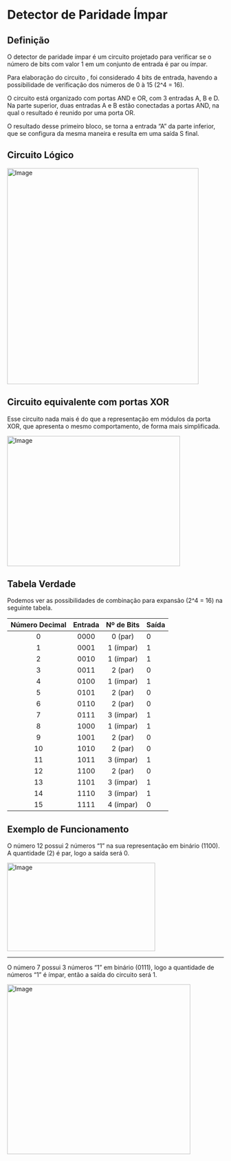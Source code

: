# Detector de Paridade Ímpar

## Definição

O detector de paridade ímpar é um circuito projetado para verificar se o número de bits com valor 1 em um conjunto de entrada é par ou ímpar.

Para elaboração do circuito , foi considerado 4 bits de entrada, havendo a possibilidade de verificação dos números de 0 à 15 (2^4 = 16).  

O circuito está organizado com portas AND e OR, com 3 entradas A, B e D. Na parte superior, duas entradas A e B estão conectadas a portas AND, na qual o resultado é reunido por uma porta OR.  

O resultado desse primeiro bloco, se torna a entrada “A” da parte inferior, que se configura da mesma maneira e resulta em uma saída S final.

## Circuito Lógico

<img width="445" height="501" alt="Image" src="https://github.com/user-attachments/assets/559dff36-4085-45b2-9705-357b06d2058c" />

## Circuito equivalente com portas XOR

Esse circuito nada mais é do que a representação em módulos da porta XOR, que apresenta o mesmo comportamento, de forma mais simplificada.

<img width="402" height="302" alt="Image" src="https://github.com/user-attachments/assets/0ab47aee-cea0-450e-b2d2-04416e0deeee" />

## Tabela Verdade

Podemos ver as possibilidades de combinação para expansão (2^4 = 16) na seguinte tabela.

| Número Decimal |    Entrada   |  Nº de Bits  |   Saída   | 
|:--------------:|:------------:|:------------:|:----------|
|        0       |     0000     |    0 (par)   |     0     | 
|        1       |     0001     |   1 (ímpar)  |     1     |
|        2       |     0010     |   1 (ímpar)  |     1     |
|        3       |     0011     |    2 (par)   |     0     |
|        4       |     0100     |   1 (ímpar)  |     1     |
|        5       |     0101     |    2 (par)   |     0     |
|        6       |     0110     |    2 (par)   |     0     |
|        7       |     0111     |   3 (ímpar)  |     1     |
|        8       |     1000     |   1 (ímpar)  |     1     |
|        9       |     1001     |    2 (par)   |     0     |
|       10       |     1010     |    2 (par)   |     0     |
|       11       |     1011     |   3 (ímpar)  |     1     |
|       12       |     1100     |    2 (par)   |     0     |
|       13       |     1101     |   3 (ímpar)  |     1     |
|       14       |     1110     |   3 (ímpar)  |     1     |
|       15       |     1111     |   4 (ímpar)  |     0     |


## Exemplo de Funcionamento

O número 12 possui 2 números “1” na sua representação em binário (1100). A quantidade (2) é par, logo a saída será 0.  

<img width="344" height="205" alt="Image" src="https://github.com/user-attachments/assets/c18c701c-ac14-4154-875f-e01d6aadde05" />  

---

O número 7 possui 3 números “1” em binário (0111), logo a quantidade de números “1” é ímpar, então a saída do circuito será 1.    

<img width="426" height="394" alt="Image" src="https://github.com/user-attachments/assets/7dd5d844-f1ff-40a9-b90e-f343c7fe8aa9" />
